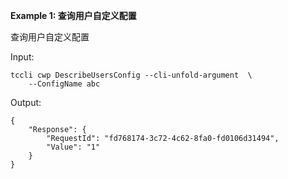 **Example 1: 查询用户自定义配置**

查询用户自定义配置

Input: 

```
tccli cwp DescribeUsersConfig --cli-unfold-argument  \
    --ConfigName abc
```

Output: 
```
{
    "Response": {
        "RequestId": "fd768174-3c72-4c62-8fa0-fd0106d31494",
        "Value": "1"
    }
}
```


